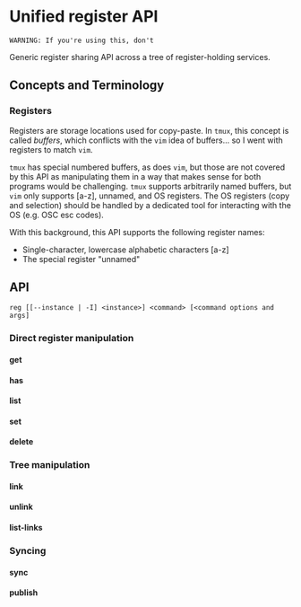 # Unified register API

```
WARNING: If you're using this, don't
```

Generic register sharing API across a tree of register-holding services.

## Concepts and Terminology

### Registers

Registers are storage locations used for copy-paste. In `tmux`, this concept is
called _buffers_, which conflicts with the `vim` idea of buffers... so I went
with registers to match `vim`.

`tmux` has special numbered buffers, as does `vim`, but those are not covered by
this API as manipulating them in a way that makes sense for both programs would
be challenging. `tmux` supports arbitrarily named buffers, but `vim` only
supports [a-z], unnamed, and OS registers. The OS registers (copy and selection)
should be handled by a dedicated tool for interacting with the OS (e.g. OSC esc
codes).

With this background, this API supports the following register names:
- Single-character, lowercase alphabetic characters [a-z]
- The special register "unnamed"

## API

`reg [[--instance | -I] <instance>] <command> [<command options and args]`

### Direct register manipulation

#### get

#### has

#### list

#### set

#### delete

### Tree manipulation

#### link

#### unlink

#### list-links

### Syncing

#### sync

#### publish
